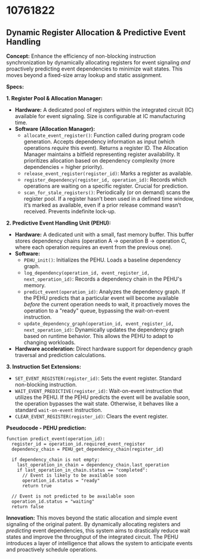 # 10761822

## Dynamic Register Allocation & Predictive Event Handling

**Concept:** Enhance the efficiency of non-blocking instruction synchronization by dynamically allocating registers for event signaling *and* proactively predicting event dependencies to minimize wait states. This moves beyond a fixed-size array lookup and static assignment.

**Specs:**

**1. Register Pool & Allocation Manager:**

*   **Hardware:** A dedicated pool of registers within the integrated circuit (IC) available for event signaling.  Size is configurable at IC manufacturing time.
*   **Software (Allocation Manager):**
    *   `allocate_event_register()`:  Function called during program code generation.  Accepts dependency information as input (which operations *require* this event). Returns a register ID.  The Allocation Manager maintains a bitfield representing register availability. It prioritizes allocation based on dependency complexity (more dependencies = higher priority).
    *   `release_event_register(register_id)`:  Marks a register as available.
    *   `register_dependency(register_id, operation_id)`: Records which operations are waiting on a specific register. Crucial for prediction.
    *   `scan_for_stale_registers()`: Periodically (or on demand) scans the register pool.  If a register hasn’t been used in a defined time window, it’s marked as available, even if a prior release command wasn’t received. Prevents indefinite lock-up.

**2. Predictive Event Handling Unit (PEHU):**

*   **Hardware:** A dedicated unit with a small, fast memory buffer. This buffer stores dependency chains (operation A -> operation B -> operation C, where each operation requires an event from the previous one).
*   **Software:**
    *   `PEHU_init()`: Initializes the PEHU. Loads a baseline dependency graph.
    *   `log_dependency(operation_id, event_register_id, next_operation_id)`:  Records a dependency chain in the PEHU's memory.
    *   `predict_event(operation_id)`:  Analyzes the dependency graph. If the PEHU predicts that a particular event will become available *before* the current operation needs to wait, it proactively moves the operation to a "ready" queue, bypassing the wait-on-event instruction.
    *   `update_dependency_graph(operation_id, event_register_id, next_operation_id)`: Dynamically updates the dependency graph based on runtime behavior. This allows the PEHU to adapt to changing workloads.
*   **Hardware acceleration:** Direct hardware support for dependency graph traversal and prediction calculations.

**3. Instruction Set Extensions:**

*   `SET_EVENT_REGISTER(register_id)`: Sets the event register.  Standard non-blocking instruction.
*   `WAIT_EVENT_PREDICTIVE(register_id)`:  Wait-on-event instruction that utilizes the PEHU. If the PEHU predicts the event will be available soon, the operation bypasses the wait state. Otherwise, it behaves like a standard `wait-on-event` instruction.
*   `CLEAR_EVENT_REGISTER(register_id)`: Clears the event register.

**Pseudocode - PEHU prediction:**

```
function predict_event(operation_id):
  register_id = operation_id.required_event_register
  dependency_chain = PEHU_get_dependency_chain(register_id)

  if dependency_chain is not empty:
    last_operation_in_chain = dependency_chain.last_operation
    if last_operation_in_chain.status == "completed":
      // Event is likely to be available soon
      operation_id.status = "ready"
      return true

  // Event is not predicted to be available soon
  operation_id.status = "waiting"
  return false
```

**Innovation:** This moves beyond the static allocation and simple event signaling of the original patent. By dynamically allocating registers and *predicting* event dependencies, this system aims to drastically reduce wait states and improve the throughput of the integrated circuit.  The PEHU introduces a layer of intelligence that allows the system to anticipate events and proactively schedule operations.